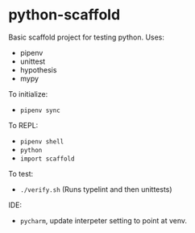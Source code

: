 # python-scaffold

Basic scaffold project for testing python.  Uses:

- pipenv
- unittest
- hypothesis
- mypy

To initialize:

- `pipenv sync`

To REPL:

- `pipenv shell`
- `python`
- `import scaffold`

To test:

- `./verify.sh` (Runs typelint and then unittests)

IDE:

- `pycharm`, update interpeter setting to point at venv.
